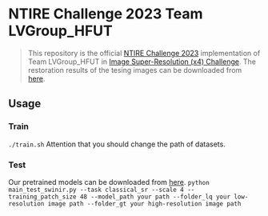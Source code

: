 # NTIRE Challenge 2023 Team LVGroup_HFUT

> This repository is the official [NTIRE Challenge 2023](https://cvlai.net/ntire/2023/#) implementation of Team LVGroup_HFUT in [Image Super-Resolution (x4) Challenge](https://codalab.lisn.upsaclay.fr/competitions/10251).
> The restoration results of the tesing images can be downloaded from [here]().
## Usage
### Train
`./train.sh`
Attention that you should change the path of datasets.
### Test
Our pretrained models can be downloaded from [here]().
`python main_test_swinir.py --task classical_sr --scale 4 --training_patch_size 48 --model_path your path --folder_lq your low-resolution image path --folder_gt your high-resolution image path`
